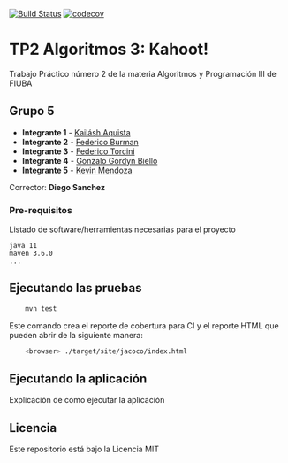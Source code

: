 [![Build Status](https://travis-ci.com/Aquista/TP2N5.svg?branch=master)](https://travis-ci.com/Aquista/TP2N5)
[![codecov](https://codecov.io/gh/Aquista/TP2N5/branch/Version4.20/graph/badge.svg)](https://codecov.io/gh/Aquista/TP2N5/branch/Version4.20)





# TP2 Algoritmos 3: Kahoot!

Trabajo Práctico número 2 de la materia Algoritmos y Programación III de FIUBA

## Grupo 5

* **Integrante 1** - [Kailásh Aquista](https://github.com/Aquista)
* **Integrante 2** - [Federico Burman](https://github.com/federicoburman)
* **Integrante 3** - [Federico Torcini](https://github.com/fedetorcini)
* **Integrante 4** - [Gonzalo Gordyn Biello](https://github.com/gonzalogordyn)
* **Integrante 5** - [Kevin Mendoza](https://github.com/k3v1nnnn)



Corrector: **Diego Sanchez**

### Pre-requisitos

Listado de software/herramientas necesarias para el proyecto

```
java 11
maven 3.6.0
...
```

## Ejecutando las pruebas

```bash
    mvn test
```

Este comando crea el reporte de cobertura para CI y el reporte HTML que pueden abrir de la siguiente manera:

```bash
    <browser> ./target/site/jacoco/index.html
```

## Ejecutando la aplicación

Explicación de como ejecutar la aplicación

## Licencia

Este repositorio está bajo la Licencia MIT
